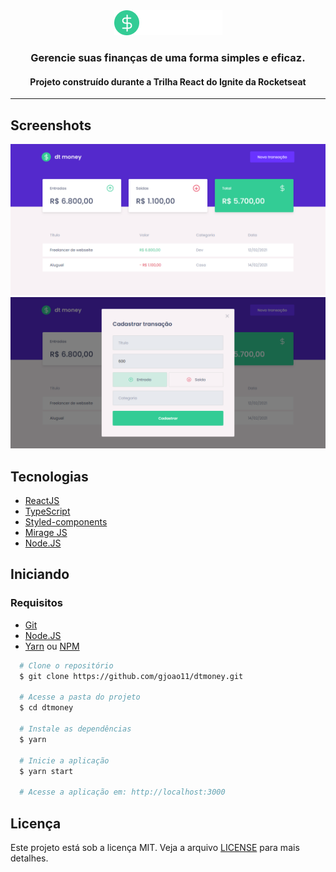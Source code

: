 <div align="center">
  <img src=".github/logo.png" alt="logo">
</div>

<h3 align="center">
  Gerencie suas finanças de uma forma simples e eficaz.
</h3>

<h4 align="center">
  Projeto construído durante a Trilha React do Ignite da Rocketseat
</h4>

---

## Screenshots

![Dashboard](.github/screenshots/dashboard.png)
![Transaction modal](.github/screenshots/transaction-modal.png)

## Tecnologias

- [ReactJS](https://reactjs.org/)
- [TypeScript](https://www.typescriptlang.org/)
- [Styled-components](https://styled-components.com/)
- [Mirage JS](https://miragejs.com/)
- [Node.JS](https://nodejs.org/en/)


## Iniciando

### Requisitos

- [Git](https://git-scm.com/)
- [Node.JS](https://nodejs.org/en/)
- [Yarn](https://yarnpkg.com/) ou [NPM](https://www.npmjs.com/)

```bash
  # Clone o repositório
  $ git clone https://github.com/gjoao11/dtmoney.git

  # Acesse a pasta do projeto
  $ cd dtmoney

  # Instale as dependências
  $ yarn

  # Inicie a aplicação
  $ yarn start

  # Acesse a aplicação em: http://localhost:3000
```
## Licença

Este projeto está sob a licença MIT. Veja a arquivo [LICENSE](https://github.com/gjoao11/dtmoney/blob/main/LICENSE) para mais detalhes.
